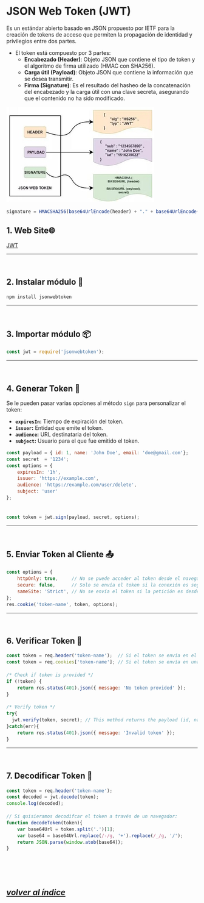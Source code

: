 # JSON Web Token (JWT)
Es un estándar abierto basado en JSON propuesto por IETF para la creación de tokens de acceso que permiten la propagación de identidad y privilegios entre dos partes.
- El token está compuesto por 3 partes:
  - **Encabezado (Header)**: Objeto JSON que contiene el tipo de token y el algoritmo de firma utilizado (HMAC con SHA256).
  - **Carga útil (Payload)**: Objeto JSON que contiene la información que se desea transmitir.
  - **Firma (Signature)**: Es el resultado del hasheo de la concatenación del encabezado y la carga útil con una clave secreta, asegurando que el contenido no ha sido modificado.

![jwt](../../_img/jwt.jpg)
```javascript
signature = HMACSHA256(base64UrlEncode(header) + "." + base64UrlEncode(payload), secret)
```

## 1. Web Site🌐
[JWT](https://jwt.io/)

---
<br>

## 2. Instalar módulo 🔧
`npm install jsonwebtoken`

---
<br>

## 3. Importar módulo 📦
```javascript
const jwt = require('jsonwebtoken');
```
---
<br>

## 4. Generar Token 📝
Se le pueden pasar varias opciones al método `sign` para personalizar el token:
- **`expiresIn`:** Tiempo de expiración del token.
- **`issuer`:** Entidad que emite el token.
- **`audience`:** URL destinataria del token.
- **`subject`:** Usuario para el que fue emitido el token.

```javascript
const payload = { id: 1, name: 'John Doe', email: 'doe@gmail.com'};
const secret  = '1234';
const options = {
    expiresIn: '1h',
    issuer: 'https://example.com',
    audience: 'https://example.com/user/delete',
    subject: 'user'
};


const token = jwt.sign(payload, secret, options);
```
---
<br>

## 5. Enviar Token al Cliente 📤
```javascript
const options = {
    httpOnly: true,     // No se puede acceder al token desde el navegador
    secure: false,      // Solo se envía el token si la conexión es segura (https)
    sameSite: 'Strict', // No se envía el token si la petición es desde otro sitio
};
res.cookie('token-name', token, options);
```
---
<br>

## 6. Verificar Token 📏
```javascript
const token = req.header('token-name');  // Si el token se envía en el header
const token = req.cookies['token-name']; // Si el token se envía en una cookie

/* Check if token is provided */
if (!token) {
    return res.status(401).json({ message: 'No token provided' });
}

/* Verify token */
try{
  jwt.verify(token, secret); // This method returns the payload (id, name, email) if the token is valid.
}catch(err){
    return res.status(401).json({ message: 'Invalid token' });
}
```
---
<br>

## 7. Decodificar Token 📖
```javascript
const token = req.header('token-name');
const decoded = jwt.decode(token);
console.log(decoded);

// Si quisieramos decodifcar el token a través de un navegador:
function decodeToken(token){
    var base64Url = token.split('.')[1];
    var base64 = base64Url.replace(/-/g, '+').replace(/_/g, '/');
    return JSON.parse(window.atob(base64));
}
```
<br><br><br>

## *[volver al índice](../../index.md)*